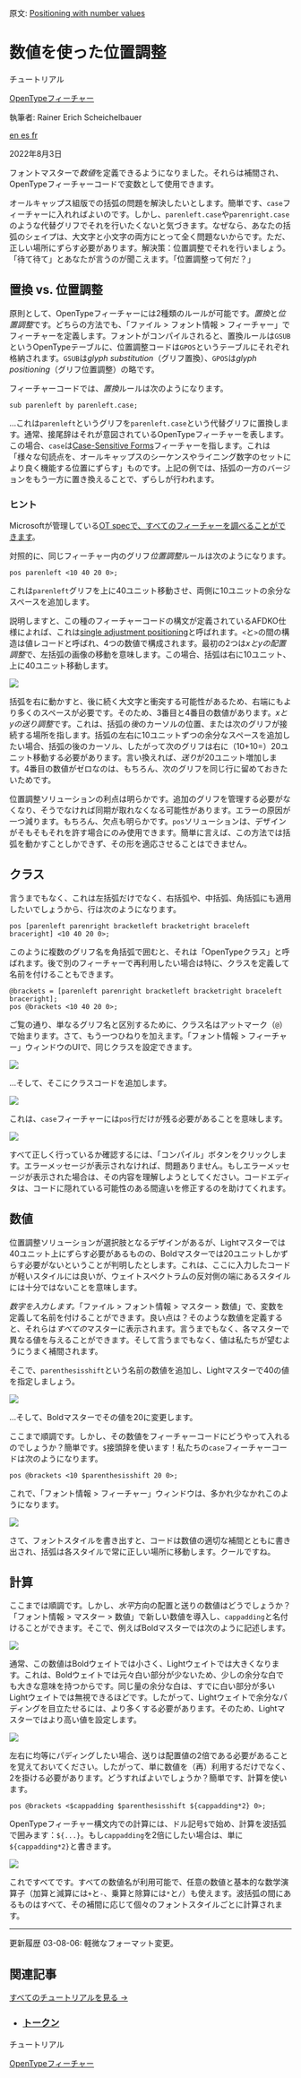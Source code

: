 原文: [Positioning with number values](https://glyphsapp.com/learn/positioning-with-number-values)
# 数値を使った位置調整

チュートリアル

[ OpenTypeフィーチャー ](https://glyphsapp.com/learn?q=opentype+features)

執筆者: Rainer Erich Scheichelbauer

[ en ](https://glyphsapp.com/learn/positioning-with-number-values) [ es ](https://glyphsapp.com/es/learn/positioning-with-number-values) [ fr ](https://glyphsapp.com/fr/learn/positioning-with-number-values)

2022年8月3日

フォントマスターで*数値*を定義できるようになりました。それらは補間され、OpenTypeフィーチャーコードで変数として使用できます。

オールキャップス組版での括弧の問題を解決したいとします。簡単です、`case`フィーチャーに入れればよいのです。しかし、`parenleft.case`や`parenright.case`のような代替グリフでそれを行いたくないと気づきます。なぜなら、あなたの括弧のシェイプは、大文字と小文字の両方にとって全く問題ないからです。ただ、正しい場所にずらす必要があります。解決策：位置調整でそれを行いましょう。「待て待て」とあなたが言うのが聞こえます。「位置調整って何だ？」

## 置換 vs. 位置調整

原則として、OpenTypeフィーチャーには2種類のルールが可能です。*置換*と*位置調整*です。どちらの方法でも、「ファイル > フォント情報 > フィーチャー」でフィーチャーを定義します。フォントがコンパイルされると、置換ルールは`GSUB`というOpenTypeテーブルに、位置調整コードは`GPOS`というテーブルにそれぞれ格納されます。`GSUB`は*glyph substitution*（グリフ置換）、`GPOS`は*glyph positioning*（グリフ位置調整）の略です。

フィーチャーコードでは、*置換*ルールは次のようになります。

```
sub parenleft by parenleft.case;
```
…これは`parenleft`というグリフを`parenleft.case`という代替グリフに置換します。通常、接尾辞はそれが意図されているOpenTypeフィーチャーを表します。この場合、`case`は[Case-Sensitive Forms](https://docs.microsoft.com/de-at/typography/opentype/spec/features_ae#case)フィーチャーを指します。これは「様々な句読点を、オールキャップスのシーケンスやライニング数字のセットにより良く機能する位置にずらす」ものです。上記の例では、括弧の一方のバージョンをもう一方に置き換えることで、ずらしが行われます。

### ヒント
Microsoftが管理している[OT specで、すべてのフィーチャーを調べることができます](https://docs.microsoft.com/de-at/typography/opentype/spec/featurelist)。

対照的に、同じフィーチャー内のグリフ*位置調整*ルールは次のようになります。

```
pos parenleft <10 40 20 0>;
```
これは`parenleft`グリフを上に40ユニット移動させ、両側に10ユニットの余分なスペースを追加します。

説明しますと、この種のフィーチャーコードの構文が定義されているAFDKO仕様によれば、これは[single adjustment positioning](https://adobe-type-tools.github.io/afdko/OpenTypeFeatureFileSpecification.html#6.a)と呼ばれます。`<`と`>`の間の構造は値レコードと呼ばれ、4つの数値で構成されます。最初の2つは*xとyの配置調整*で、左括弧の画像の移動を意味します。この場合、括弧は右に10ユニット、上に40ユニット移動します。

![](images/place-advance.gif)

括弧を右に動かすと、後に続く大文字と衝突する可能性があるため、右端にもより多くのスペースが必要です。そのため、3番目と4番目の数値があります。*xとyの送り調整*です。これは、括弧の*後*のカーソルの位置、または次のグリフが接続する場所を指します。括弧の左右に10ユニットずつの余分なスペースを追加したい場合、括弧の後のカーソル、したがって次のグリフは右に（10+10=）20ユニット移動する必要があります。言い換えれば、*送り*が20ユニット増加します。4番目の数値がゼロなのは、もちろん、次のグリフを同じ行に留めておきたいためです。

位置調整ソリューションの利点は明らかです。追加のグリフを管理する必要がなくなり、そうでなければ同期が取れなくなる可能性があります。エラーの原因が一つ減ります。もちろん、欠点も明らかです。`pos`ソリューションは、デザインがそもそもそれを許す場合にのみ使用できます。簡単に言えば、この方法では括弧を動かすことしかできず、その形を適応させることはできません。

## クラス

言うまでもなく、これは左括弧だけでなく、右括弧や、中括弧、角括弧にも適用したいでしょうから、行は次のようになります。
```
pos [parenleft parenright bracketleft bracketright braceleft braceright] <10 40 20 0>;
```
このように複数のグリフ名を角括弧で囲むと、それは「OpenTypeクラス」と呼ばれます。後で別のフィーチャーで再利用したい場合は特に、クラスを定義して名前を付けることもできます。
```
@brackets = [parenleft parenright bracketleft bracketright braceleft braceright];
pos @brackets <10 40 20 0>;
```
ご覧の通り、単なるグリフ名と区別するために、クラス名はアットマーク（`@`）で始まります。さて、もう一つひねりを加えます。「フォント情報 > フィーチャー」ウィンドウのUIで、同じクラスを設定できます。

![](images/adding-class.png)

…そして、そこにクラスコードを追加します。

![](images/feature-in-sidebar.png)

これは、`case`フィーチャーには`pos`行だけが残る必要があることを意味します。

![](images/feature-case-in-sidebar.png)

すべて正しく行っているか確認するには、「コンパイル」ボタンをクリックします。エラーメッセージが表示されなければ、問題ありません。もしエラーメッセージが表示された場合は、その内容を理解しようとしてください。コードエディタは、コードに隠れている可能性のある間違いを修正するのを助けてくれます。

## 数値

位置調整ソリューションが選択肢となるデザインがあるが、Lightマスターでは40ユニット上にずらす必要があるものの、Boldマスターでは20ユニットしかずらす必要がないということが判明したとします。これは、ここに入力したコードが軽いスタイルには良いが、ウェイトスペクトラムの反対側の端にあるスタイルには十分ではないことを意味します。

*数字を入力します。*「ファイル > フォント情報 > マスター > 数値」で、変数を定義して名前を付けることができます。良い点は？そのような数値を定義すると、それらは*すべての*マスターに表示されます。言うまでもなく、各マスターで異なる値を与えることができます。そして言うまでもなく、値は私たちが望むようにうまく補間されます。

そこで、`parenthesisshift`という名前の数値を追加し、Lightマスターで40の値を指定しましょう。

![](images/number.png)

…そして、Boldマスターでその値を20に変更します。

ここまで順調です。しかし、その数値をフィーチャーコードにどうやって入れるのでしょうか？簡単です。`$`接頭辞を使います！私たちの`case`フィーチャーコードは次のようになります。
```
pos @brackets <10 $parenthesisshift 20 0>;
```
これで、「フォント情報 > フィーチャー」ウィンドウは、多かれ少なかれこのようになります。

![](images/features-panel.png)

さて、フォントスタイルを書き出すと、コードは数値の適切な補間とともに書き出され、括弧は各スタイルで常に正しい場所に移動します。クールですね。

## 計算

ここまでは順調です。しかし、*水平*方向の配置と送りの数値はどうでしょうか？「フォント情報 > マスター > 数値」で新しい数値を導入し、`cappadding`と名付けることができます。そこで、例えばBoldマスターでは次のように記述します。

![](images/cappadding-bold.png)

通常、この数値はBoldウェイトでは小さく、Lightウェイトでは大きくなります。これは、Boldウェイトでは元々白い部分が少ないため、少しの余分な白でも大きな意味を持つからです。同じ量の余分な白は、すでに白い部分が多いLightウェイトでは無視できるほどです。したがって、Lightウェイトで余分なパディングを目立たせるには、より多くする必要があります。そのため、Lightマスターではより高い値を設定します。

![](images/cappadding-light.png)

左右に均等にパディングしたい場合、送りは配置値の2倍である必要があることを覚えておいてください。したがって、単に数値を（再）利用するだけでなく、2を掛ける必要があります。どうすればよいでしょうか？簡単です、計算を使います。
```
pos @brackets <$cappadding $parenthesisshift ${cappadding*2} 0>;
```
OpenTypeフィーチャー構文内での計算には、ドル記号`$`で始め、計算を波括弧で囲みます：`${...}`。もし`cappadding`を2倍にしたい場合は、単に`${cappadding*2}`と書きます。

![](images/features-with-calc.png)

これですべてです。すべての数値名が利用可能で、任意の数値と基本的な数学演算子（加算と減算には`+`と`-`、乗算と除算には`*`と`/`）も使えます。波括弧の間にあるものはすべて、その補間に応じて個々のフォントスタイルごとに計算されます。

---

更新履歴 03-08-06: 軽微なフォーマット変更。

## 関連記事

[すべてのチュートリアルを見る →](https://glyphsapp.com/learn)

*   ### [トークン](tokens.md)

チュートリアル

[ OpenTypeフィーチャー ](https://glyphsapp.com/learn?q=opentype+features)